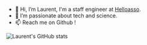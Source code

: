 - 👋 Hi, I’m Laurent, I'm a staff engineer at [Helloasso](https://helloasso.com).
- 💞️ I’m passionate about tech and science.
- 📫 Reach me on Github ! 


![Laurent's GitHub stats](https://github-readme-stats.vercel.app/api?username=lolrenx&theme=synthwave&show_icons=true)

